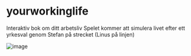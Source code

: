 # yourworkinglife
Interaktiv bok om ditt arbetsliv
Spelet kommer att simulera livet efter ett yrkesval genom Stefan på strecket (Linus på linjen)

![image](https://user-images.githubusercontent.com/55182535/205306364-72b2d51f-a28d-4a78-825f-c1329bb1ed1b.png)
